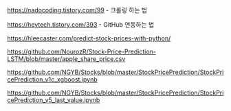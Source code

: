 https://nadocoding.tistory.com/99 - 크롤링 하는 법

https://heytech.tistory.com/393 - GitHub 연동하는 법

https://hleecaster.com/predict-stock-prices-with-python/ 

https://github.com/NourozR/Stock-Price-Prediction-LSTM/blob/master/apple_share_price.csv

https://github.com/NGYB/Stocks/blob/master/StockPricePrediction/StockPricePrediction_v1c_xgboost.ipynb

https://github.com/NGYB/Stocks/blob/master/StockPricePrediction/StockPricePrediction_v5_last_value.ipynb